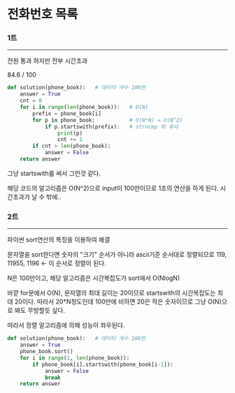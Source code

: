 # 전화번호 목록

### 1트

---

전원 통과 하지만 전부 시간초과

84.6 / 100 

```python
def solution(phone_book):   # 데이터 개수 100만
    answer = True
    cnt = 0
    for i in range(len(phone_book)):   # O(N)
        prefix = phone_book[i]
        for p in phone_book:           # O(N*N) = O(N^2) 
            if p.startswith(prefix):   # strncmp 와 유사
                print(p)
                cnt += 1
        if cnt > len(phone_book):
            answer = False
    return answer
```

그냥 startswith를 써서 그런것 같다.

해당 코드의 알고리즘은 O(N^2)으로 input이 100만이므로 1조의 연산을 하게 된다. 시간초과가 날 수 밖에..

### 2트

---

파이썬 sort연산의 특징을 이용하여 해결

문자열을 sort한다면 숫자의 "크기" 순서가 아니라 ascii기준 순서대로 정렬되므로
119, 11955, 1196  ← 이 순서로 정렬이 된다.

N은 100만이고, 해당 알고리즘은 시간복잡도가 sort에서 O(NlogN)

바깥 for문에서 O(N), 문자열의 최대 길이는 20이므로 startswith의 시간복잡도는 최대 20이다. 따라서 20*N정도인데 100만에 비하면 20은 작은 숫자이므로 그냥 O(N)으로 봐도 무방할듯 싶다.

따라서 정렬 알고리즘에 의해 성능이 좌우된다.

```python
def solution(phone_book):   # 데이터 개수 100만
    answer = True
    phone_book.sort()
    for i in range(1, len(phone_book)):
        if phone_book[i].startswith(phone_book[i-1]):
            answer = False
            break
    return answer
```